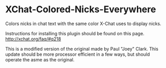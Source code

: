 XChat-Colored-Nicks-Everywhere
==============================

Colors nicks in chat text with the same color X-Chat uses to display nicks.

Instructions for installing this plugin should be found on this page. http://xchat.org/faq/#q218

This is a modified version of the original made by Paul "Joey" Clark. This update should be more processor efficient in a few ways, but should operate the asme as the original.
